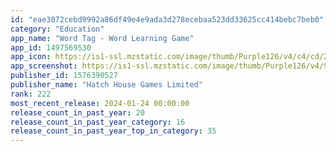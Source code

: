 ```yaml
---
id: "eae3072cebd9992a86df49e4e9ada3d278ecebaa523dd33625cc414bebc7beb0"
category: "Education"
app_name: "Word Tag - Word Learning Game"
app_id: 1497569530
app_icon: https://is1-ssl.mzstatic.com/image/thumb/Purple126/v4/c4/cd/22/c4cd22c6-fde7-05f2-b2bc-30b98a24d39a/AppIcon-0-0-1x_U007emarketing-0-0-0-7-0-0-sRGB-0-0-0-GLES2_U002c0-512MB-85-220-0-0.png/1024x1024bb.png
app_screenshot: https://is1-ssl.mzstatic.com/image/thumb/Purple126/v4/9b/18/46/9b1846f2-c2ea-99b6-bdc7-20a8a52c1de7/75241472-180b-4f75-b13e-f3cc22a397c9_WordTag_2778x1284_Screenshot-01.png/2778x1284bb.png
publisher_id: 1576390527
publisher_name: "Hatch House Games Limited"
rank: 222
most_recent_release: 2024-01-24 00:00:00
release_count_in_past_year: 20
release_count_in_past_year_category: 16
release_count_in_past_year_top_in_category: 35
---
```

